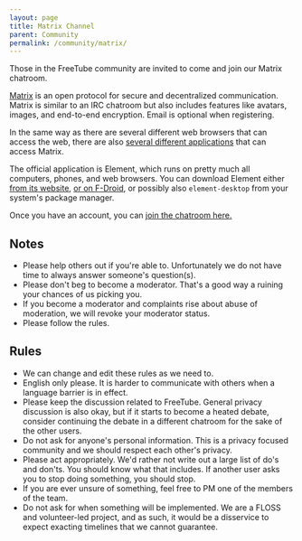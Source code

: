 ```yaml
---
layout: page
title: Matrix Channel
parent: Community
permalink: /community/matrix/
---
```


Those in the FreeTube community are invited to come and join our Matrix chatroom.

[Matrix](https://matrix.org/) is an open protocol for secure and decentralized communication. Matrix is similar to an IRC chatroom but also includes features like avatars, images, and end-to-end encryption. Email is optional when registering.

In the same way as there are several different web browsers that can access the web, there are also [several different applications](https://matrix.org/clients/) that can access Matrix.

The official application is Element, which runs on pretty much all computers, phones, and web browsers. You can download Element either [from its website](https://element.io/), [or on F-Droid](https://f-droid.org/en/packages/im.vector.app/), or possibly also `element-desktop` from your system's package manager.

Once you have an account, you can [join the chatroom here.](https://matrix.to/#/#freetube:matrix.org)

## Notes

- Please help others out if you're able to. Unfortunately we do not have time to always answer someone's question(s).
- Please don't beg to become a moderator. That's a good way a ruining your chances of us picking you.
- If you become a moderator and complaints rise about abuse of moderation, we will revoke your moderator status.
- Please follow the rules.

## Rules

- We can change and edit these rules as we need to.
- English only please. It is harder to communicate with others when a language barrier is in effect.
- Please keep the discussion related to FreeTube. General privacy discussion is also okay, but if it starts to become a heated debate, consider continuing the debate in a different chatroom for the sake of the other users.
- Do not ask for anyone's personal information. This is a privacy focused community and we should respect each other's privacy.
- Please act appropriately. We'd rather not write out a large list of do's and don'ts. You should know what that includes. If another user asks you to stop doing something, you should stop.
- If you are ever unsure of something, feel free to PM one of the members of the team.
- Do not ask for when something will be implemented. We are a FLOSS and volunteer-led project, and as such, it would be a disservice to expect exacting timelines that we cannot guarantee.
